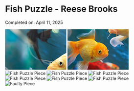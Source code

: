 <html lang="en">
<head>
<meta charset="UTF-8">
<meta name="viewport" content="width=device-width, initial-scale=1.0">
<title>Fish Puzzle - Reese Brooks</title>
<link rel="stylesheet" href="style.css">
</head>
<body>
<h1>Fish Puzzle - Reese Brooks</h1>
<p>Completed on: April 11, 2025</p>

<div class="puzzle-container">
<img src="puzzle3_A.jpg" alt="Fish Puzzle Piece">
<img src="puzzle3_B.jpg" alt="Fish Puzzle Piece">
<img src="images/fish3.jpg" alt="Fish Puzzle Piece">
<img src="images/fish4.jpg" alt="Fish Puzzle Piece">
<img src="images/fish5.jpg" alt="Fish Puzzle Piece">
<img src="images/fish6.jpg" alt="Fish Puzzle Piece">
<img src="images/fish7.jpg" alt="Fish Puzzle Piece">
<img src="images/fish8.jpg" alt="Fish Puzzle Piece">
<!-- Faulty piece hidden -->
<img src="images/fish9.jpg" alt="Faulty Piece" class="hidden">
</div>
</body>
</html>
